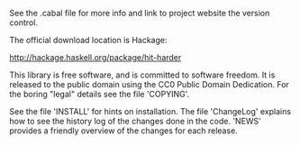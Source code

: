 See the .cabal file for more info and link to project website the version
control.

The official download location is Hackage:

<http://hackage.haskell.org/package/hit-harder>

This library is free software, and is committed to software freedom. It is
released to the public domain using the CC0 Public Domain Dedication. For the
boring "legal" details see the file 'COPYING'.

See the file 'INSTALL' for hints on installation. The file 'ChangeLog' explains
how to see the history log of the changes done in the code. 'NEWS' provides a
friendly overview of the changes for each release.
